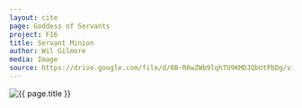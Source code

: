 ```yaml
---
layout: cite
page: Goddess of Servants
project: F16
title: Servant Minion
author: Wil Gilmore
media: Image
source: https://drive.google.com/file/d/0B-R6wZWb9lqhTU9KMDJQbUtPbDg/view?usp=sharing
---
```

![{{ page.title }}](/projects/F16/gods/servants/servantminion.png)

